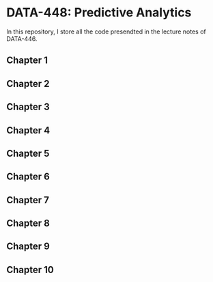 # DATA-448: Predictive Analytics

In this repository, I store all the code presendted in the lecture notes of DATA-446.

## Chapter 1 

## Chapter 2

## Chapter 3

## Chapter 4

## Chapter 5

## Chapter 6

## Chapter 7

## Chapter 8

## Chapter 9

## Chapter 10 

